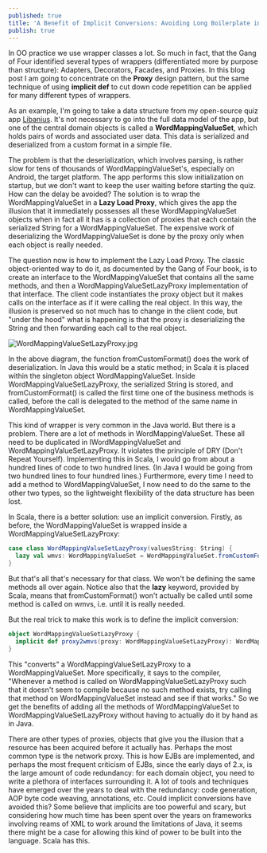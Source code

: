 ```yaml
---
published: true
title: 'A Benefit of Implicit Conversions: Avoiding Long Boilerplate in Wrappers'
publish: true
---
```

In OO practice we use wrapper classes a lot. So much in fact, that the Gang of Four identified several types of wrappers (differentiated more by purpose than structure): Adapters, Decorators, Facades, and Proxies. In this blog post I am going to concentrate on the **Proxy** design pattern, but the same technique of using **implicit def** to cut down code repetition can be applied for many different types of wrappers.

As an example, I'm going to take a data structure from my open-source quiz app [Libanius](https://github.com/oranda/libanius). It's not necessary to go into the full data model of the app, but one of the central domain objects is called a **WordMappingValueSet**, which holds pairs of words and associated user data. This data is serialized and deserialized from a custom format in a simple file.

The problem is that the deserialization, which involves parsing, is rather slow for tens of thousands of WordMappingValueSet's, especially on Android, the target platform. The app performs this slow initialization on startup, but we don't want to keep the user waiting before starting the quiz. How can the delay be avoided? The solution is to wrap the WordMappingValueSet in a **Lazy Load Proxy**, which gives the app the illusion that it immediately possesses all these WordMappingValueSet objects when in fact all it has is a collection of proxies that each contain the serialized String for a WordMappingValueSet. The expensive work of deserializing the WordMappingValueSet is done by the proxy only when each object is really needed.

The question now is how to implement the Lazy Load Proxy. The classic object-oriented way
to do it, as documented by the Gang of Four book, is to create an interface to the WordMappingValueSet that contains all the same methods, and then a WordMappingValueSetLazyProxy implementation of that interface. The client code instantiates the proxy object but it makes calls on the interface as if it were calling the real object. In this way, the illusion is preserved so not much has to change in the client code, but "under the hood" what is happening is that the proxy is deserializing the String and then forwarding each call to the real object.



![WordMappingValueSetLazyProxy.jpg]({{site.baseurl}}/assets/WordMappingValueSetLazyProxy.jpg)





In the above diagram, the function fromCustomFormat() does the work of deserialization. In Java this would be a static method; in Scala it is placed within the singleton object WordMappingValueSet. Inside WordMappingValueSetLazyProxy, the serialized String is stored, and fromCustomFormat() is called the first time one of the business methods is called, before  the call is delegated to the method of the same name in WordMappingValueSet.

This kind of wrapper is very common in the Java world. But there is a problem. There are a lot of methods in WordMappingValueSet. These all need to be duplicated in IWordMappingValueSet and WordMappingValueSetLazyProxy. It violates the principle of DRY (Don't Repeat Yourself). Implementing this in Scala, I would go from about a hundred lines of code to two hundred lines. (In Java I would be going from two hundred lines to four hundred lines.) Furthermore, every time I need to add a method to WordMappingValueSet, I now need to do the same to the other two types, so the lightweight flexibility of the data structure has been lost.

In Scala, there is a better solution: use an implicit conversion. Firstly, as before, the WordMappingValueSet is wrapped inside a WordMappingValueSetLazyProxy:

```scala
case class WordMappingValueSetLazyProxy(valuesString: String) {  
  lazy val wmvs: WordMappingValueSet = WordMappingValueSet.fromCustomFormat(valuesString)
}
```

But that's all that's necessary for that class. We won't be defining the same methods all over again. Notice also that the **lazy** keyword, provided by Scala, means that fromCustomFormat() won't actually be called until some method is called on wmvs, i.e. until it is really needed.

But the real trick to make this work is to define the implicit conversion:

```scala
object WordMappingValueSetLazyProxy {
  implicit def proxy2wmvs(proxy: WordMappingValueSetLazyProxy): WordMappingValueSet = proxy.wmvs
}
```

This "converts" a WordMappingValueSetLazyProxy to a WordMappingValueSet. More specifically, it says to the compiler, "Whenever a method is called on WordMappingValueSetLazyProxy such that it doesn't seem to compile because no such method exists, try calling that method on  WordMappingValueSet instead and see if that works." So we get the benefits of adding all the methods of WordMappingValueSet to WordMappingValueSetLazyProxy without having to actually do it by hand as in Java.

There are other types of proxies, objects that give you the illusion that a resource has been acquired before it actually has. Perhaps the most common type is the network proxy. This is how EJBs are  implemented, and perhaps the most frequent criticism of EJBs, since the early days of 2.x, is the large amount of code redundancy: for each domain object, you need to write a plethora of interfaces surrounding it. A lot of tools and techniques have emerged over the years to deal with the redundancy: code generation, AOP byte code weaving, annotations, etc. Could implicit conversions have avoided this? Some believe that implicits are too powerful and scary, but considering how much time has been spent over the years on frameworks involving reams of XML to work around the limitations of Java, it seems there might be a case for allowing this kind of power to be built into the language. Scala has this.

